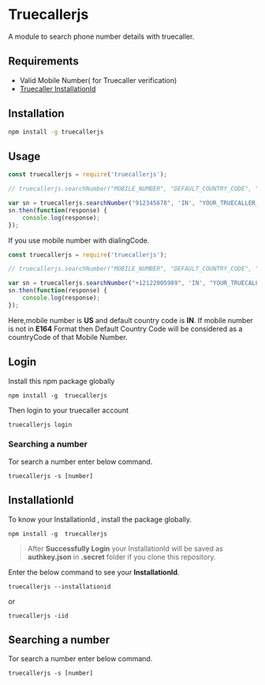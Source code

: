 # Truecallerjs

A module to search phone number details with truecaller.

## Requirements
   * Valid Mobile Number( for Truecaller verification)
   * [Truecaller InstallationId](https://github.com/sumithemmadi/truecallerjs#installationId)

## Installation

```bash
npm install -g truecallerjs
```
## Usage

```js
const truecallerjs = require('truecallerjs');

// truecallerjs.searchNumber("MOBILE_NUMBER", "DEFAULT_COUNTRY_CODE", "YOUR_TRUECALLER_INSTALLATION_ID")

var sn = truecallerjs.searchNumber("912345678", 'IN', "YOUR_TRUECALLER_INSTALLATION_ID");
sn.then(function(response) {
    console.log(response);
});

```
If you use mobile number with dialingCode.

```js
const truecallerjs = require('truecallerjs');

// truecallerjs.searchNumber("MOBILE_NUMBER", "DEFAULT_COUNTRY_CODE", "YOUR_TRUECALLER_INSTALLATION_ID")

var sn = truecallerjs.searchNumber("+12122005989", 'IN', "YOUR_TRUECALLER_INSTALLATION_ID");
sn.then(function(response) {
    console.log(response);
});
```
Here,mobile number is **US** and default country code is **IN**.
If mobile number is not in **E164** Format then Default Country Code will be considered as a countryCode of that Mobile Number.

## Login
Install this npm package globally
```
npm install -g  truecallerjs
```
Then  login to your truecaller account 
```
truecallerjs login
```
### Searching a number
Tor search a number enter below command.

```
truecallerjs -s [number]
```


## InstallationId
To know your InstallationId , install the package globally.

```
npm install -g  truecallerjs
```

> After  **Successfully Login** your InstallationId will be saved as **authkey.json** in **.secret** folder if you clone this repository.

Enter the below command to see your **InstallationId**.
```
truecallerjs --installationid
```
or
```
truecallerjs -iid
```
## Searching a number
Tor search a number enter below command.

```
truecallerjs -s [number]
```
